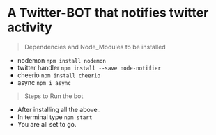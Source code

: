 # A  Twitter-BOT that notifies twitter activity

>Dependencies and Node_Modules  to be installed
* nodemon  `npm install nodemon`
* twitter handler `npm install --save node-notifier`
* cheerio `npm install cheerio`
* async `npm i async`
> Steps to Run the bot
* After installing all the above..
* In terminal type `npm start`
* You  are all set to go.